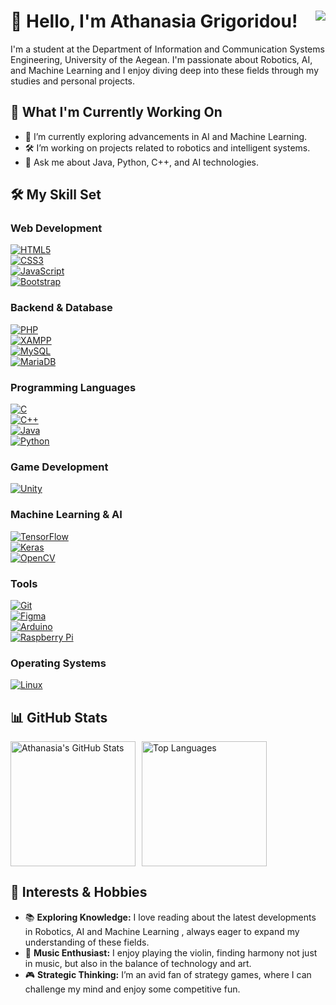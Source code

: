 # 👋 Hello, I'm Athanasia Grigoridou! <img src="https://komarev.com/ghpvc/?username=agrigoridou&&style=flat-square" align="right" />
 


I'm a student at the Department of Information and Communication Systems Engineering, University of the Aegean. I'm passionate about Robotics, AI, and Machine Learning and I enjoy diving deep into these fields through my studies and personal projects.

## 🚀 What I'm Currently Working On

- 🌱 I’m currently exploring advancements in AI and Machine Learning.
- 🛠️ I’m working on projects related to robotics and intelligent systems.
- 💬 Ask me about Java, Python, C++, and AI technologies.



## 🛠️ My Skill Set

### Web Development
[![HTML5](https://profilinator.rishav.dev/skills-assets/html5-original-wordmark.svg)](https://en.wikipedia.org/wiki/HTML5)  
[![CSS3](https://profilinator.rishav.dev/skills-assets/css3-original-wordmark.svg)](https://www.w3schools.com/css/)  
[![JavaScript](https://profilinator.rishav.dev/skills-assets/javascript-original.svg)](https://www.javascript.com/)  
[![Bootstrap](https://profilinator.rishav.dev/skills-assets/bootstrap-plain.svg)](https://getbootstrap.com/docs/3.4/javascript/)

### Backend & Database
[![PHP](https://profilinator.rishav.dev/skills-assets/php-original.svg)](https://www.php.net/)  
[![XAMPP](https://profilinator.rishav.dev/skills-assets/xampp.png)](https://www.apachefriends.org/)  
[![MySQL](https://profilinator.rishav.dev/skills-assets/mysql-original-wordmark.svg)](https://www.mysql.com/)  
[![MariaDB](https://profilinator.rishav.dev/skills-assets/mariadb.png)](https://mariadb.org/)

### Programming Languages
[![C](https://profilinator.rishav.dev/skills-assets/c-original.svg)](https://www.cprogramming.com/)  
[![C++](https://profilinator.rishav.dev/skills-assets/cplusplus-original.svg)](https://www.cplusplus.com/)  
[![Java](https://profilinator.rishav.dev/skills-assets/java-original-wordmark.svg)](https://www.java.com/)  
[![Python](https://profilinator.rishav.dev/skills-assets/python-original.svg)](https://www.python.org/)

### Game Development
[![Unity](https://profilinator.rishav.dev/skills-assets/unity.png)](https://unity.com/)

### Machine Learning & AI
[![TensorFlow](https://profilinator.rishav.dev/skills-assets/tensorflow-icon.svg)](https://www.tensorflow.org/)  
[![Keras](https://profilinator.rishav.dev/skills-assets/keras.png)](https://keras.io/)  
[![OpenCV](https://profilinator.rishav.dev/skills-assets/opencv-icon.svg)](https://opencv.org/)

### Tools
[![Git](https://profilinator.rishav.dev/skills-assets/git-scm-icon.svg)](https://github.com/)  
[![Figma](https://profilinator.rishav.dev/skills-assets/figma-icon.svg)](https://www.figma.com/)  
[![Arduino](https://profilinator.rishav.dev/skills-assets/arduino.png)](https://www.arduino.cc/)  
[![Raspberry Pi](https://profilinator.rishav.dev/skills-assets/raspberrypi.png)](https://www.raspberrypi.org/)

### Operating Systems
[![Linux](https://profilinator.rishav.dev/skills-assets/linux-original.svg)](https://www.linux.org/)



## 📊 GitHub Stats

<div style="display: grid; grid-template-columns: repeat(3, 1fr); gap: 10px; justify-items: center;">
  <img src="https://github-readme-stats.vercel.app/api?username=agrigoridou&show_icons=true&theme=radical" alt="Athanasia's GitHub Stats"  height="200" />
  <img src="https://github-readme-stats.vercel.app/api/top-langs/?username=agrigoridou&layout=donut&theme=dark" alt="Top Languages"  height="200" />
</div>






## 🎯 Interests & Hobbies

- 📚 **Exploring Knowledge:** I love reading about the latest developments in Robotics, AI and Machine Learning , always eager to expand my understanding of these fields.
- 🎻 **Music Enthusiast:** I enjoy playing the violin, finding harmony not just in music, but also in the balance of technology and art.
- 🎮 **Strategic Thinking:** I’m an avid fan of strategy games, where I can challenge my mind and enjoy some competitive fun.



